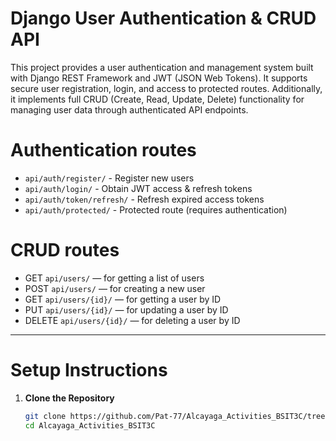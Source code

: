 # Django User Authentication & CRUD API

This project provides a user authentication and management system built with Django REST Framework and JWT (JSON Web Tokens). It supports secure user registration, login, and access to protected routes. Additionally, it implements full CRUD (Create, Read, Update, Delete) functionality for managing user data through authenticated API endpoints.

# Authentication routes

- `api/auth/register/` - Register new users
- `api/auth/login/` - Obtain JWT access & refresh tokens
- `api/auth/token/refresh/` - Refresh expired access tokens
- `api/auth/protected/` - Protected route (requires authentication)

# CRUD routes

- GET `api/users/` — for getting a list of users
- POST `api/users/` — for creating a new user
- GET `api/users/{id}/` — for getting a user by ID
- PUT `api/users/{id}/` — for updating a user by ID
- DELETE `api/users/{id}/` — for deleting a user by ID

---

# Setup Instructions

1. **Clone the Repository**  
   ```bash
   git clone https://github.com/Pat-77/Alcayaga_Activities_BSIT3C/tree/main/weather_project
   cd Alcayaga_Activities_BSIT3C